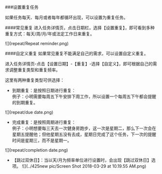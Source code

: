 ###设置重复任务

如果任务每天、每月或者每年都循环出现，可以设置为重复任务。


####常见重复
进入任务详情页，点击日期栏，选择【设置重复】，即可看到多种重复方式：每天/周/月/年或法定工作日来重复。


![](repeat/Repeat reminder.png)

####自定义重复
如果常见重复不能满足自己的需求，可以设置自定义重复。

进入任务详情页-点击【设置日期】-【重复】-选择【自定义】，即可根据自己的需求调整重复类型和重复频率。

这里有两种重复类型可供选择：

* 到期重复：是按照日期进行重复：
<br >例子：小明需要每周五下午安排下周工作，所以设置一个每周五下午都会提醒的到期重复。

![](repeat/due date.png)

* 完成重复：是按照周期进行重复：
<br >例子：小明想要每三天去一次健身房跑步，这一次是星期二，那么下一次会在星期五提醒他；但他星期五没有去成，星期日完成了这个任务，下一次的提醒时间是星期三，而不是星期一。

![](repeat/completion date.png)

* 【跳过双休日】：当以天/月为频率单位进行设置时，会出现【跳过双休日】选项。
![](../425new pic/Screen Shot 2018-03-29 at 10.19.55 AM.png)